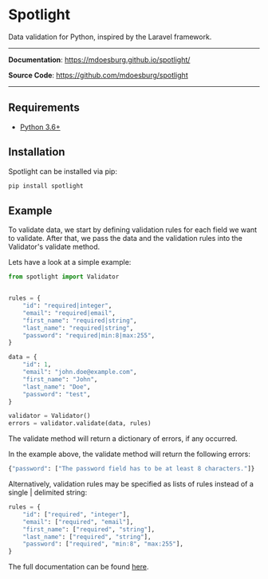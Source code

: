# Spotlight
Data validation for Python, inspired by the Laravel framework.

---

**Documentation**: <a href="https://mdoesburg.github.io/spotlight/" target="_blank">https://mdoesburg.github.io/spotlight/</a>

**Source Code**: <a href="https://github.com/mdoesburg/spotlight" target="_blank">https://github.com/mdoesburg/spotlight</a>

---

## Requirements
* [Python 3.6+](https://www.python.org/)

## Installation

Spotlight can be installed via pip:

```bash
pip install spotlight
```
## Example

To validate data, we start by defining validation rules for each field we want to validate. After that, we pass the data and the validation rules into the Validator's validate method. 

Lets have a look at a simple example:

```python
from spotlight import Validator


rules = {
    "id": "required|integer",
    "email": "required|email",
    "first_name": "required|string",
    "last_name": "required|string",
    "password": "required|min:8|max:255",
}

data = {
    "id": 1,
    "email": "john.doe@example.com",
    "first_name": "John",
    "last_name": "Doe",
    "password": "test",
}

validator = Validator()
errors = validator.validate(data, rules)
```

The validate method will return a dictionary of errors, if any occurred.

In the example above, the validate method will return the following errors:

```python
{"password": ["The password field has to be at least 8 characters."]}
```

Alternatively, validation rules may be specified as lists of rules instead of a single | delimited string:

```python
rules = {
    "id": ["required", "integer"],
    "email": ["required", "email"],
    "first_name": ["required", "string"],
    "last_name": ["required", "string"],
    "password": ["required", "min:8", "max:255"],
}
```

The full documentation can be found [here](https://mdoesburg.github.io/spotlight/).
